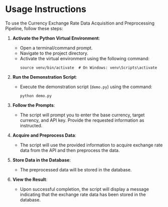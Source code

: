 # Usage Instructions

To use the Currency Exchange Rate Data Acquisition and Preprocessing Pipeline, follow these steps:

1. **Activate the Python Virtual Environment**:
   - Open a terminal/command prompt.
   - Navigate to the project directory.
   - Activate the virtual environment using the following command:
     ```
     source venv/bin/activate  # On Windows: venv\Scripts\activate
     ```

2. **Run the Demonstration Script**:
   - Execute the demonstration script (`demo.py`) using the command:
     ```
     python demo.py
     ```

3. **Follow the Prompts**:
   - The script will prompt you to enter the base currency, target currency, and API key. Provide the requested information as instructed.

4. **Acquire and Preprocess Data**:
   - The script will use the provided information to acquire exchange rate data from the API and then preprocess the data.

5. **Store Data in the Database**:
   - The preprocessed data will be stored in the database.

6. **View the Result**:
   - Upon successful completion, the script will display a message indicating that the exchange rate data has been stored in the database.

